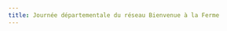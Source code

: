 ```yaml
---
title: Journée départementale du réseau Bienvenue à la Ferme
---
```


<div class="image-container">
    <a class="thumbnail" href="{{ site.baseurl }}/assets/images/on-en-parle/journee_baf-1.jpg"><img src="{{ site.baseurl }}/assets/images/on-en-parle/journee_baf-1-vignette.jpg" alt="" /></a>
    <a class="thumbnail" href="{{ site.baseurl }}/assets/images/on-en-parle/journee_baf-2.jpg"><img src="{{ site.baseurl }}/assets/images/on-en-parle/journee_baf-2-vignette.jpg" alt="" /></a>
</div>

